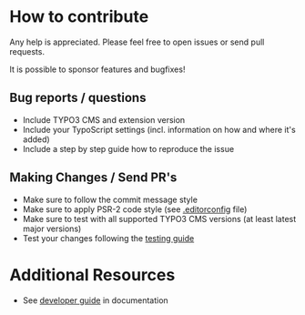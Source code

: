 # How to contribute

Any help is appreciated. Please feel free to open issues or send pull requests.

It is possible to sponsor features and bugfixes!


## Bug reports / questions

* Include TYPO3 CMS and extension version
* Include your TypoScript settings (incl. information on how and where it's added)
* Include a step by step guide how to reproduce the issue


## Making Changes / Send PR's

* Make sure to follow the commit message style
* Make sure to apply PSR-2 code style (see [.editorconfig](.editorconfig) file)
* Make sure to test with all supported TYPO3 CMS versions (at least latest major versions)
* Test your changes following the [testing guide](Documentation/DeveloperGuide/Index.rst)


# Additional Resources

* See [developer guide](Documentation/DeveloperGuide) in documentation
